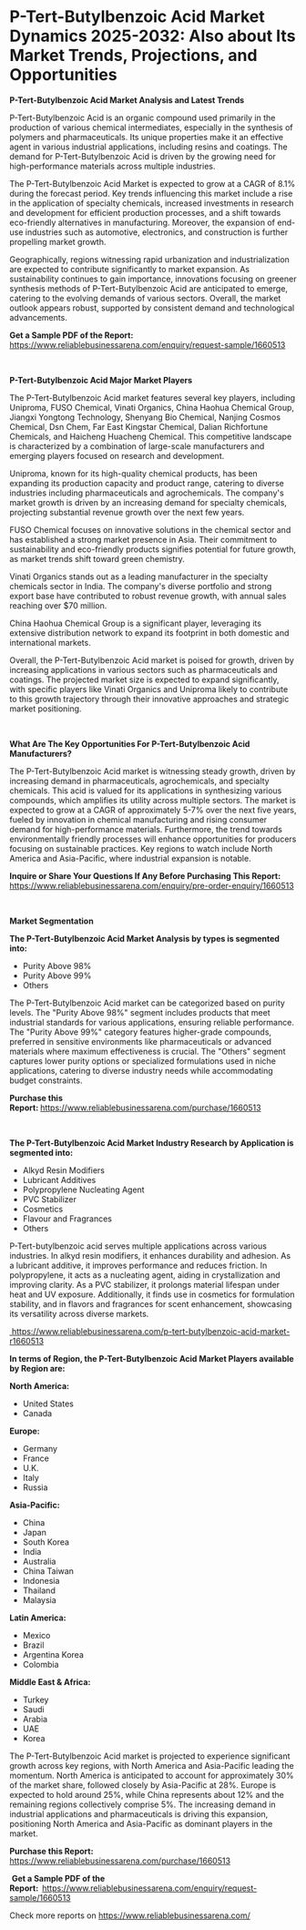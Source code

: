 <p><h1>P-Tert-Butylbenzoic Acid Market Dynamics 2025-2032: Also about Its Market Trends, Projections, and Opportunities</h1></p><p><strong>P-Tert-Butylbenzoic Acid Market Analysis and Latest Trends</strong></p>
<p><p>P-Tert-Butylbenzoic Acid is an organic compound used primarily in the production of various chemical intermediates, especially in the synthesis of polymers and pharmaceuticals. Its unique properties make it an effective agent in various industrial applications, including resins and coatings. The demand for P-Tert-Butylbenzoic Acid is driven by the growing need for high-performance materials across multiple industries.</p><p>The P-Tert-Butylbenzoic Acid Market is expected to grow at a CAGR of 8.1% during the forecast period. Key trends influencing this market include a rise in the application of specialty chemicals, increased investments in research and development for efficient production processes, and a shift towards eco-friendly alternatives in manufacturing. Moreover, the expansion of end-use industries such as automotive, electronics, and construction is further propelling market growth. </p><p>Geographically, regions witnessing rapid urbanization and industrialization are expected to contribute significantly to market expansion. As sustainability continues to gain importance, innovations focusing on greener synthesis methods of P-Tert-Butylbenzoic Acid are anticipated to emerge, catering to the evolving demands of various sectors. Overall, the market outlook appears robust, supported by consistent demand and technological advancements.</p></p>
<p><strong>Get a Sample PDF of the Report:&nbsp;</strong> <a href="https://www.reliablebusinessarena.com/enquiry/request-sample/1660513?utm_campaign=1892&utm_medium=2&utm_source=Github&utm_content=ia&utm_term=17012025&utm_id=p-tert-butylbenzoic-acid">https://www.reliablebusinessarena.com/enquiry/request-sample/1660513</a></p>
<p>&nbsp;</p>
<p><strong>P-Tert-Butylbenzoic Acid Major Market Players</strong></p>
<p><p>The P-Tert-Butylbenzoic Acid market features several key players, including Uniproma, FUSO Chemical, Vinati Organics, China Haohua Chemical Group, Jiangxi Yongtong Technology, Shenyang Bio Chemical, Nanjing Cosmos Chemical, Dsn Chem, Far East Kingstar Chemical, Dalian Richfortune Chemicals, and Haicheng Huacheng Chemical. This competitive landscape is characterized by a combination of large-scale manufacturers and emerging players focused on research and development.</p><p>Uniproma, known for its high-quality chemical products, has been expanding its production capacity and product range, catering to diverse industries including pharmaceuticals and agrochemicals. The company's market growth is driven by an increasing demand for specialty chemicals, projecting substantial revenue growth over the next few years.</p><p>FUSO Chemical focuses on innovative solutions in the chemical sector and has established a strong market presence in Asia. Their commitment to sustainability and eco-friendly products signifies potential for future growth, as market trends shift toward green chemistry.</p><p>Vinati Organics stands out as a leading manufacturer in the specialty chemicals sector in India. The company's diverse portfolio and strong export base have contributed to robust revenue growth, with annual sales reaching over $70 million. </p><p>China Haohua Chemical Group is a significant player, leveraging its extensive distribution network to expand its footprint in both domestic and international markets. </p><p>Overall, the P-Tert-Butylbenzoic Acid market is poised for growth, driven by increasing applications in various sectors such as pharmaceuticals and coatings. The projected market size is expected to expand significantly, with specific players like Vinati Organics and Uniproma likely to contribute to this growth trajectory through their innovative approaches and strategic market positioning.</p></p>
<p>&nbsp;</p>
<p><strong>What Are The Key Opportunities For P-Tert-Butylbenzoic Acid Manufacturers?</strong></p>
<p><p>The P-Tert-Butylbenzoic Acid market is witnessing steady growth, driven by increasing demand in pharmaceuticals, agrochemicals, and specialty chemicals. This acid is valued for its applications in synthesizing various compounds, which amplifies its utility across multiple sectors. The market is expected to grow at a CAGR of approximately 5-7% over the next five years, fueled by innovation in chemical manufacturing and rising consumer demand for high-performance materials. Furthermore, the trend towards environmentally friendly processes will enhance opportunities for producers focusing on sustainable practices. Key regions to watch include North America and Asia-Pacific, where industrial expansion is notable.</p></p>
<p><strong>Inquire or Share Your Questions If Any Before Purchasing This Report:</strong> <a href="https://www.reliablebusinessarena.com/enquiry/pre-order-enquiry/1660513?utm_campaign=1892&utm_medium=2&utm_source=Github&utm_content=ia&utm_term=17012025&utm_id=p-tert-butylbenzoic-acid">https://www.reliablebusinessarena.com/enquiry/pre-order-enquiry/1660513</a></p>
<p>&nbsp;</p>
<p><strong>Market Segmentation</strong></p>
<p><strong>The P-Tert-Butylbenzoic Acid Market Analysis by types is segmented into:</strong></p>
<p><ul><li>Purity Above 98%</li><li>Purity Above 99%</li><li>Others</li></ul></p>
<p><p>The P-Tert-Butylbenzoic Acid market can be categorized based on purity levels. The "Purity Above 98%" segment includes products that meet industrial standards for various applications, ensuring reliable performance. The "Purity Above 99%" category features higher-grade compounds, preferred in sensitive environments like pharmaceuticals or advanced materials where maximum effectiveness is crucial. The "Others" segment captures lower purity options or specialized formulations used in niche applications, catering to diverse industry needs while accommodating budget constraints.</p></p>
<p><strong>Purchase this Report:&nbsp;</strong><a href="https://www.reliablebusinessarena.com/purchase/1660513?utm_campaign=1892&utm_medium=2&utm_source=Github&utm_content=ia&utm_term=17012025&utm_id=p-tert-butylbenzoic-acid">https://www.reliablebusinessarena.com/purchase/1660513</a></p>
<p>&nbsp;</p>
<p><strong>The P-Tert-Butylbenzoic Acid Market Industry Research by Application is segmented into:</strong></p>
<p><ul><li>Alkyd Resin Modifiers</li><li>Lubricant Additives</li><li>Polypropylene Nucleating Agent</li><li>PVC Stabilizer</li><li>Cosmetics</li><li>Flavour and Fragrances</li><li>Others</li></ul></p>
<p><p>P-Tert-butylbenzoic acid serves multiple applications across various industries. In alkyd resin modifiers, it enhances durability and adhesion. As a lubricant additive, it improves performance and reduces friction. In polypropylene, it acts as a nucleating agent, aiding in crystallization and improving clarity. As a PVC stabilizer, it prolongs material lifespan under heat and UV exposure. Additionally, it finds use in cosmetics for formulation stability, and in flavors and fragrances for scent enhancement, showcasing its versatility across diverse markets.</p></p>
<p><a href="https://www.reliablebusinessarena.com/p-tert-butylbenzoic-acid-market-r1660513?utm_campaign=1892&utm_medium=2&utm_source=Github&utm_content=ia&utm_term=17012025&utm_id=p-tert-butylbenzoic-acid">&nbsp;https://www.reliablebusinessarena.com/p-tert-butylbenzoic-acid-market-r1660513</a></p>
<p><strong>In terms of Region, the P-Tert-Butylbenzoic Acid Market Players available by Region are:</strong></p>
<p>
    <p> <strong> North America: </strong>
        <ul>
            <li>United States</li>
            <li>Canada</li>
        </ul>
        </p> 
    <p> <strong> Europe: </strong>
        <ul>
            <li>Germany</li>
            <li>France</li>
            <li>U.K.</li>
            <li>Italy</li>
            <li>Russia</li>
        </ul>
        </p> 
    <p> <strong> Asia-Pacific: </strong>
        <ul>
            <li>China</li>
            <li>Japan</li>
            <li>South Korea</li>
            <li>India</li>
            <li>Australia</li>
            <li>China Taiwan</li>
            <li>Indonesia</li>
            <li>Thailand</li>
            <li>Malaysia</li>
        </ul>
        </p> 
    <p> <strong> Latin America: </strong>
        <ul>
            <li>Mexico</li>
            <li>Brazil</li>
            <li>Argentina Korea</li>
            <li>Colombia</li>
        </ul>
        </p> 
    <p> <strong> Middle East & Africa: </strong>
        <ul>
            <li>Turkey</li>
            <li>Saudi</li>
            <li>Arabia</li>
            <li>UAE</li>
            <li>Korea</li>
        </ul>
    </p>
    </p>
<p><p>The P-Tert-Butylbenzoic Acid market is projected to experience significant growth across key regions, with North America and Asia-Pacific leading the momentum. North America is anticipated to account for approximately 30% of the market share, followed closely by Asia-Pacific at 28%. Europe is expected to hold around 25%, while China represents about 12% and the remaining regions collectively comprise 5%. The increasing demand in industrial applications and pharmaceuticals is driving this expansion, positioning North America and Asia-Pacific as dominant players in the market.</p></p>
<p><strong>Purchase this Report: </strong><a href="https://www.reliablebusinessarena.com/purchase/1660513?utm_campaign=1892&utm_medium=2&utm_source=Github&utm_content=ia&utm_term=17012025&utm_id=p-tert-butylbenzoic-acid">https://www.reliablebusinessarena.com/purchase/1660513</a></p>
<p>&nbsp;<strong>Get a Sample PDF of the Report:&nbsp;&nbsp;</strong><a href="https://www.reliablebusinessarena.com/enquiry/request-sample/1660513?utm_campaign=1892&utm_medium=2&utm_source=Github&utm_content=ia&utm_term=17012025&utm_id=p-tert-butylbenzoic-acid">https://www.reliablebusinessarena.com/enquiry/request-sample/1660513</a></p>
<p><strong></strong></p>
<p>Check more reports on <a href="https://www.reliablebusinessarena.com/?utm_campaign=1892&utm_medium=2&utm_source=Github&utm_content=ia&utm_term=17012025&utm_id=p-tert-butylbenzoic-acid">https://www.reliablebusinessarena.com/</a></p>